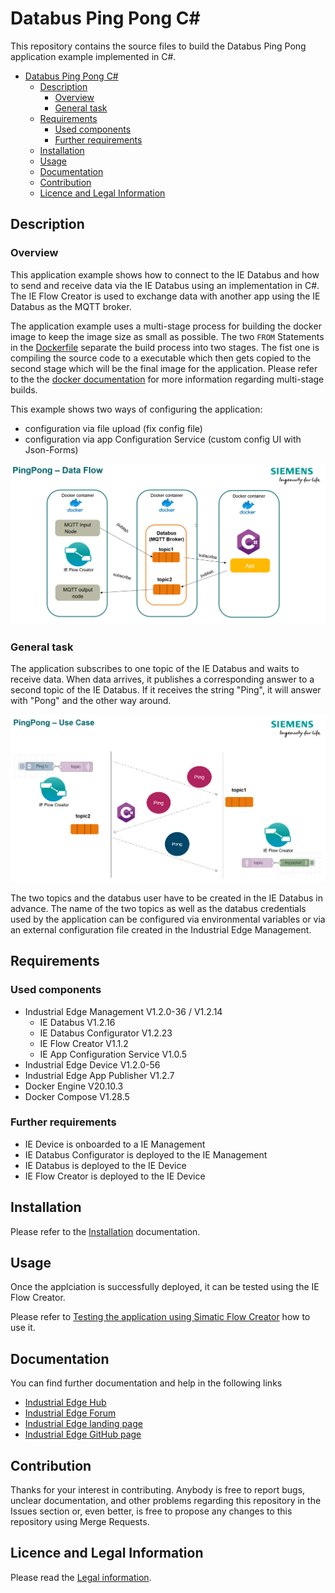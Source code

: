 # Databus Ping Pong C\#

This repository contains the source files to build the Databus Ping Pong application example implemented in C#.

- [Databus Ping Pong C#](#databus-ping-pong-csharp)
  - [Description](#description)
    - [Overview](#overview)
    - [General task](#general-task)
  - [Requirements](#requirements)
    - [Used components](#used-components)
    - [Further requirements](#further-requirements)
  - [Installation](#installation)
  - [Usage](#usage)
  - [Documentation](#documentation)
  - [Contribution](#contribution)
  - [Licence and Legal Information](#licence-and-legal-information)

## Description

### Overview

This application example shows how to connect to the IE Databus and how to send and receive data via the IE Databus using an implementation in C#.
The IE Flow Creator is used to exchange data with another app using the IE Databus as the MQTT broker.

The application example uses a multi-stage process for building the docker image to keep the image size as small as possible. The two ``FROM`` Statements in the [Dockerfile](src/Dockerfile) separate the build process into two stages. 
The fist one is compiling the source code to a executable which then gets copied to the second stage which will be the final image for the application. Please refer to the the [docker documentation](https://docs.docker.com/develop/develop-images/multistage-build/) for more information regarding multi-stage builds.

This example shows two ways of configuring the application:
- configuration via file upload (fix config file)
- configuration via app Configuration Service (custom config UI with Json-Forms)

![Use Case](docs/graphics/DataFlow.png)

### General task

The application subscribes to one topic of the IE Databus and waits to receive data. When data arrives, it publishes a corresponding answer to a second topic of the IE Databus. If it receives the string "Ping", it will answer with "Pong" and the other way around.

![Use Case](docs/graphics/Usecase.png)

The two topics and the databus user have to be created in the IE Databus in advance. The name of the two topics as well as the databus credentials used by the application can be configured via environmental variables or via an external configuration file created in the Industrial Edge Management.

## Requirements

### Used components

- Industrial Edge Management V1.2.0-36 / V1.2.14
  - IE Databus V1.2.16
  - IE Databus Configurator V1.2.23
  - IE Flow Creator V1.1.2
  - IE App Configuration Service V1.0.5
- Industrial Edge Device V1.2.0-56
- Industrial Edge App Publisher V1.2.7
- Docker Engine V20.10.3
- Docker Compose V1.28.5

### Further requirements

- IE Device is onboarded to a IE Management
- IE Databus Configurator is deployed to the IE Management
- IE Databus is deployed to the IE Device
- IE Flow Creator is deployed to the IE Device

## Installation

Please refer to the [Installation](docs/Installation.md) documentation.

## Usage

Once the applciation is successfully deployed, it can be tested using the IE Flow Creator.

Please refer to [Testing the application using Simatic Flow Creator](docs/Installation.md#testing-the-application-using-simatic-flow-creator)
how to use it.

## Documentation
  
You can find further documentation and help in the following links

- [Industrial Edge Hub](https://iehub.eu1.edge.siemens.cloud/#/documentation)
- [Industrial Edge Forum](https://www.siemens.com/industrial-edge-forum)
- [Industrial Edge landing page](https://new.siemens.com/global/en/products/automation/topic-areas/industrial-edge/simatic-edge.html)
- [Industrial Edge GitHub page](https://github.com/industrial-edge)
  
## Contribution

Thanks for your interest in contributing. Anybody is free to report bugs, unclear documentation, and other problems regarding this repository in the Issues section or, even better, is free to propose any changes to this repository using Merge Requests.

## Licence and Legal Information

Please read the [Legal information](LICENSE.md).
